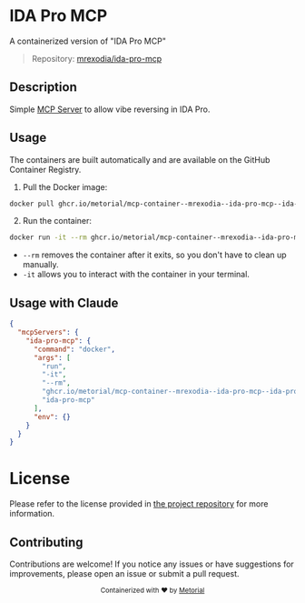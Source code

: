 
# IDA Pro MCP

A containerized version of "IDA Pro MCP"

> Repository: [mrexodia/ida-pro-mcp](https://github.com/mrexodia/ida-pro-mcp)

## Description

Simple [MCP Server](https://modelcontextprotocol.io/introduction) to allow vibe reversing in IDA Pro.


## Usage

The containers are built automatically and are available on the GitHub Container Registry.

1. Pull the Docker image:

```bash
docker pull ghcr.io/metorial/mcp-container--mrexodia--ida-pro-mcp--ida-pro-mcp
```

2. Run the container:

```bash
docker run -it --rm ghcr.io/metorial/mcp-container--mrexodia--ida-pro-mcp--ida-pro-mcp 
```

- `--rm` removes the container after it exits, so you don't have to clean up manually.
- `-it` allows you to interact with the container in your terminal.



## Usage with Claude

```json
{
  "mcpServers": {
    "ida-pro-mcp": {
      "command": "docker",
      "args": [
        "run",
        "-it",
        "--rm",
        "ghcr.io/metorial/mcp-container--mrexodia--ida-pro-mcp--ida-pro-mcp",
        "ida-pro-mcp"
      ],
      "env": {}
    }
  }
}
```

# License

Please refer to the license provided in [the project repository](https://github.com/mrexodia/ida-pro-mcp) for more information.

## Contributing

Contributions are welcome! If you notice any issues or have suggestions for improvements, please open an issue or submit a pull request.

<div align="center">
  <sub>Containerized with ❤️ by <a href="https://metorial.com">Metorial</a></sub>
</div>
  